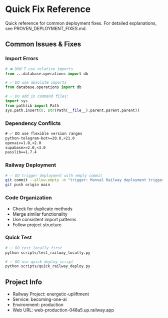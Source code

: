 # Quick Fix Reference

Quick reference for common deployment fixes. For detailed explanations, see PROVEN_DEPLOYMENT_FIXES.md.

## Common Issues & Fixes

### Import Errors
```python
# ❌ DON'T use relative imports
from ...database.operations import db

# ✅ DO use absolute imports
from database.operations import db

# ✅ DO add in command files:
import sys
from pathlib import Path
sys.path.insert(0, str(Path(__file__).parent.parent.parent))
```

### Dependency Conflicts
```txt
# ✅ DO use flexible version ranges
python-telegram-bot>=20.0,<21.0
openai>=1.0,<2.0
supabase>=2.0,<3.0
passlib==1.7.4
```

### Railway Deployment
```bash
# ✅ DO trigger deployment with empty commit
git commit --allow-empty -m "trigger: Manual Railway deployment trigger"
git push origin main
```

### Code Organization
- Check for duplicate methods
- Merge similar functionality
- Use consistent import patterns
- Follow project structure

### Quick Test
```bash
# ✅ DO test locally first
python scripts/test_railway_locally.py

# ✅ DO use quick deploy script
python scripts/quick_railway_deploy.py
```

## Project Info

- Railway Project: energetic-upliftment
- Service: becoming-one-ai
- Environment: production
- Web URL: web-production-048a5.up.railway.app